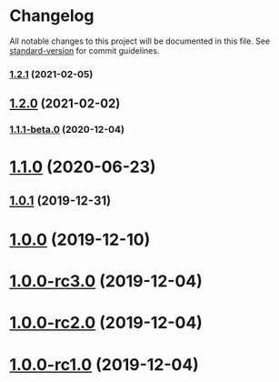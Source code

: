 # Changelog

All notable changes to this project will be documented in this file. See [standard-version](https://github.com/conventional-changelog/standard-version) for commit guidelines.

### [1.2.1](https://github.com/mongodb/libmongocrypt/compare/node-v1.2.0...node-v1.2.1) (2021-02-05)

## [1.2.0](https://github.com/mongodb/libmongocrypt/compare/node-v1.1.0...node-v1.2.0) (2021-02-02)

### [1.1.1-beta.0](https://github.com/mongodb/libmongocrypt/compare/node-v1.1.0...node-v1.1.1-beta.0) (2020-12-04)

# [1.1.0](https://github.com/mongodb/libmongocrypt/compare/node-v1.0.1...node-v1.1.0) (2020-06-23)



## [1.0.1](https://github.com/mongodb/libmongocrypt/compare/node-v1.0.0...1.0.1) (2019-12-31)



# [1.0.0](https://github.com/mongodb/libmongocrypt/compare/node-v1.0.0-rc3.0...1.0.0) (2019-12-10)



# [1.0.0-rc3.0](https://github.com/mongodb/libmongocrypt/compare/node-v1.0.0-rc2.0...1.0.0-rc3.0) (2019-12-04)



# [1.0.0-rc2.0](https://github.com/mongodb/libmongocrypt/compare/node-v1.0.0-rc1.0...1.0.0-rc2.0) (2019-12-04)



# [1.0.0-rc1.0](https://github.com/mongodb/libmongocrypt/compare/node-v1.0.0-rc0...1.0.0-rc1.0) (2019-12-04)
